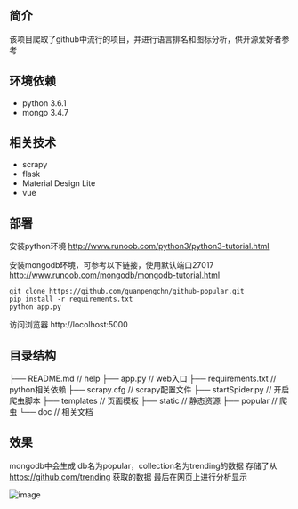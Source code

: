 ## 简介
该项目爬取了github中流行的项目，并进行语言排名和图标分析，供开源爱好者参考

## 环境依赖
 - python 3.6.1
 - mongo 3.4.7

## 相关技术
 - scrapy
 - flask
 - Material Design Lite
 - vue

## 部署
安装python环境
http://www.runoob.com/python3/python3-tutorial.html

安装mongodb环境，可参考以下链接，使用默认端口27017
http://www.runoob.com/mongodb/mongodb-tutorial.html

```
git clone https://github.com/guanpengchn/github-popular.git
pip install -r requirements.txt
python app.py
``` 

访问浏览器
http://locolhost:5000

## 目录结构
├── README.md                   // help
├── app.py                      // web入口
├── requirements.txt            // python相关依赖
├── scrapy.cfg                  // scrapy配置文件
├── startSpider.py              // 开启爬虫脚本
├── templates                   // 页面模板
├── static                      // 静态资源
├── popular                     // 爬虫
└── doc                         // 相关文档

## 效果
mongodb中会生成
db名为popular，collection名为trending的数据
存储了从
https://github.com/trending
获取的数据
最后在网页上进行分析显示

![image](https://github.com/guanpengchn/github-popular/doc/content.png)
